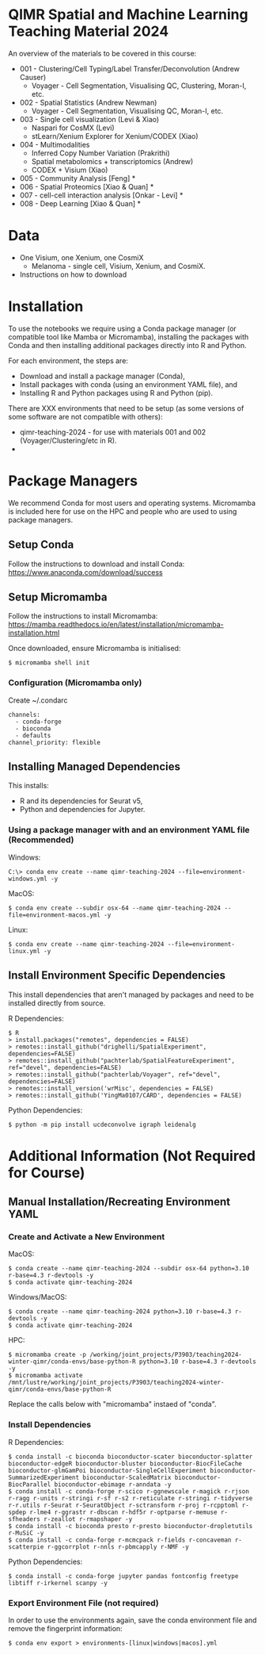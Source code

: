 # QIMR Spatial and Machine Learning Teaching Material 2024

An overview of the materials to be covered in this course:
* 001 - Clustering/Cell Typing/Label Transfer/Deconvolution (Andrew Causer)
  * Voyager - Cell Segmentation, Visualising QC, Clustering, Moran-I, etc.
* 002 - Spatial Statistics (Andrew Newman)
  * Voyager - Cell Segmentation, Visualising QC, Moran-I, etc.
* 003 - Single cell visualization (Levi & Xiao)
  * Naspari for CosMX (Levi)
  * stLearn/Xenium Explorer for Xenium/CODEX (Xiao)
* 004 - Multimodalities 
  * Inferred Copy Number Variation (Prakrithi)
  * Spatial metabolomics + transcriptomics (Andrew)
  * CODEX + Visium (Xiao)
* 005 - Community Analysis [Feng]
  *
* 006 - Spatial Proteomics [Xiao & Quan]
  * 
* 007 - cell-cell interaction analysis [Onkar - Levi]
  * 
* 008 - Deep Learning [Xiao & Quan]
  * 

# Data

* One Visium, one Xenium, one CosmiX
  * Melanoma - single cell, Visium, Xenium, and CosmiX.
* Instructions on how to download

# Installation

To use the notebooks we require using a Conda package manager (or compatible tool like Mamba or Micromamba),
installing the packages with Conda and then installing additional packages directly into R and Python.

For each environment, the steps are:
* Download and install a package manager (Conda),
* Install packages with conda (using an environment YAML file), and
* Installing R and Python packages using R and Python (pip).

There are XXX environments that need to be setup (as some versions of some software are not compatible with others):
* qimr-teaching-2024 - for use with materials 001 and 002 (Voyager/Clustering/etc in R).
* 

# Package Managers

We recommend Conda for most users and operating systems. Micromamba is included here for use on the HPC and people
who are used to using package managers. 

## Setup Conda

Follow the instructions to download and install Conda: https://www.anaconda.com/download/success

## Setup Micromamba

Follow the instructions to install Micromamba: https://mamba.readthedocs.io/en/latest/installation/micromamba-installation.html

Once downloaded, ensure Micromamba is initialised:
```
$ micromamba shell init
```

### Configuration (Micromamba only)

Create ~/.condarc

```
channels:
  - conda-forge
  - bioconda
  - defaults
channel_priority: flexible
```

## Installing Managed Dependencies
This installs:
 * R and its dependencies for Seurat v5,
 * Python and dependencies for Jupyter.

### Using a package manager with and an environment YAML file (Recommended)

Windows:
```
C:\> conda env create --name qimr-teaching-2024 --file=environment-windows.yml -y
```

MacOS:
```
$ conda env create --subdir osx-64 --name qimr-teaching-2024 --file=environment-macos.yml -y
```

Linux:
```
$ conda env create --name qimr-teaching-2024 --file=environment-linux.yml -y
```

## Install Environment Specific Dependencies
This install dependencies that aren't managed by packages and need to be installed directly from source.

R Dependencies:
```
$ R
> install.packages("remotes", dependencies = FALSE)
> remotes::install_github("drighelli/SpatialExperiment", dependencies=FALSE)
> remotes::install_github("pachterlab/SpatialFeatureExperiment", ref="devel", dependencies=FALSE)
> remotes::install_github("pachterlab/Voyager", ref="devel", dependencies=FALSE)
> remotes::install_version('wrMisc', dependencies = FALSE)
> remotes::install_github('YingMa0107/CARD', dependencies = FALSE)
```

Python Dependencies:
```
$ python -m pip install ucdeconvolve igraph leidenalg
```

# Additional Information (Not Required for Course)

## Manual Installation/Recreating Environment YAML

### Create and Activate a New Environment
MacOS:
```
$ conda create --name qimr-teaching-2024 --subdir osx-64 python=3.10 r-base=4.3 r-devtools -y
$ conda activate qimr-teaching-2024
```

Windows/MacOS:
```
$ conda create --name qimr-teaching-2024 python=3.10 r-base=4.3 r-devtools -y
$ conda activate qimr-teaching-2024
```

HPC:
```
$ micromamba create -p /working/joint_projects/P3903/teaching2024-winter-qimr/conda-envs/base-python-R python=3.10 r-base=4.3 r-devtools -y
$ micromamba activate /mnt/lustre/working/joint_projects/P3903/teaching2024-winter-qimr/conda-envs/base-python-R
```

Replace the calls below with "micromamba" instaed of "conda".

### Install Dependencies

R Dependencies:
```
$ conda install -c bioconda bioconductor-scater bioconductor-splatter bioconductor-edgeR bioconductor-bluster bioconductor-BiocFileCache bioconductor-glmGamPoi bioconductor-SingleCellExperiment bioconductor-SummarizedExperiment bioconductor-ScaledMatrix bioconductor-BiocParallel bioconductor-ebimage r-anndata -y
$ conda install -c conda-forge r-scico r-ggnewscale r-magick r-rjson r-ragg r-units r-stringi r-sf r-s2 r-reticulate r-stringi r-tidyverse r-r.utils r-Seurat r-SeuratObject r-sctransform r-proj r-rcpptoml r-spdep r-lme4 r-ggrastr r-dbscan r-hdf5r r-optparse r-memuse r-sfheaders r-zeallot r-rmapshaper -y
$ conda install -c bioconda presto r-presto bioconductor-dropletutils r-MuSiC -y 
$ conda install -c conda-forge r-mcmcpack r-fields r-concaveman r-scatterpie r-ggcorrplot r-nnls r-pbmcapply r-NMF -y
```

Python Dependencies:
```
$ conda install -c conda-forge jupyter pandas fontconfig freetype libtiff r-irkernel scanpy -y
```

### Export Environment File (not required)

In order to use the environments again, save the conda environment file and remove the fingerprint information:
```
$ conda env export > environments-[linux|windows|macos].yml
```
